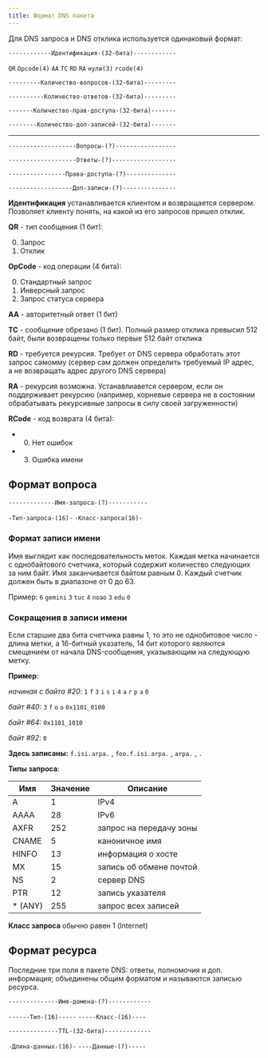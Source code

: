 ```yaml
---
title: Формат DNS пакета
---
```


Для DNS запроса и DNS отклика используется одинаковый формат:

`------------Идентификация-(32-бита)------------`

`QR` `Opcode(4)` `AA` `TC` `RD` `RA` `нули(3)` `rcode(4)`

`---------Количество-вопросов-(32-бита)---------`

`----------Количество-ответов-(32-бита)---------`

`-------Количество-прав-доступа-(32-бита)-------`

`--------Количество-доп-записей-(32-бита)-------`

------

`-------------------Вопросы-(?)-----------------`

`-------------------Ответы-(?)------------------`

`----------------Права-доступа-(?)--------------`

`------------------Доп-записи-(?)---------------`

**Идентификация** устанавливается клиентом и возвращается сервером. Позволяет клиенту понять, на какой из его запросов пришел отклик.

**QR** - тип сообщения (1 бит):

0. Запрос
1. Отклик

 **OpCode** - код операции (4 бита):

0. Стандартный запрос
1. Инверсный запрос
2. Запрос статуса сервера

**AA** - авторитетный ответ (1 бит)

**TC** - сообщение обрезано (1 бит). Полный размер отклика превысил 512 байт, были возвращены только первые 512 байт отклика

**RD** - требуется рекурсия. Требует от DNS сервера обработать этот запрос самомму (сервер сам должен определить требуемый IP адрес, а не возвращать адрес другого DNS сервера)

**RA** - рекурсия возможна. Устанавлиавется сервером, если он поддерживает рекурсию (например, корневые сервера не в состоянии обрабатывать рекурсивные запросы в силу своей загруженности)

**RCode** - код возврата (4 бита):

* 0. Нет ошибок
* 3. Ошибка имени

## Формат вопроса

`-------------Имя-запроса-(?)-----------`

`-Тип-запроса-(16)-` `-Класс-запроса(16)-`

### Формат записи имени

Имя выглядит как последовательность меток. Каждая метка начинается с однобайтового счетчика, который содержит количество следующих за ним байт. Имя заканчивается байтом равным 0. Каждый счетчик должен быть в диапазоне от 0 до 63.

Пример: `6` `gemini` `3` `tuc` `4` `noao` `3` `edu` `0`

### Сокращения в записи имени

Если старшие два бита счетчика равны 1, то это не однобитовое число - длина метки, а 16-битный указатель, 14 бит которого являются смещением от начала DNS-сообщения, указывающим на следующую метку.

**Пример**:

*начиная с байта #20*: `1` `f` `3` `i` `s` `i` `4` `a` `r` `p` `a` `0`

*байт #40:* `3` `f` `o` `o` `0x1101_0100`

*байт #64:* `0x1101_1010`

*байт #92*: `0`

**Здесь записаны:** `f.isi.arpa.` , `foo.f.isi.arpa.` , `arpa.` , `.`

  

**Типы запроса**:

| Имя     | Значение | Описание                |
| ------- | -------- | ----------------------- |
| A       | 1        | IPv4                    |
| AAAA    | 28       | IPv6                    |
| AXFR    | 252      | запрос на передачу зоны |
| CNAME   | 5        | каноничное имя          |
| HINFO   | 13       | информация о хосте      |
| MX      | 15       | запись об обмене почтой |
| NS      | 2        | сервер DNS              |
| PTR     | 12       | запись указателя        |
| * (ANY) | 255      | запрос всех записей     |

**Класс запроса** обычно равен 1 (Internet)

## Формат ресурса

Последние три поля в пакете DNS: ответы, полномочия и доп. информация; объединены общим форматом и называются записью ресурса.

`--------------Имя-домена-(?)------------`

`------Тип-(16)-----` `-----Класс-(16)----`

`--------------TTL-(32-бита)-------------`

`-Длина-данных-(16)-` `----Данные-(?)-----` 